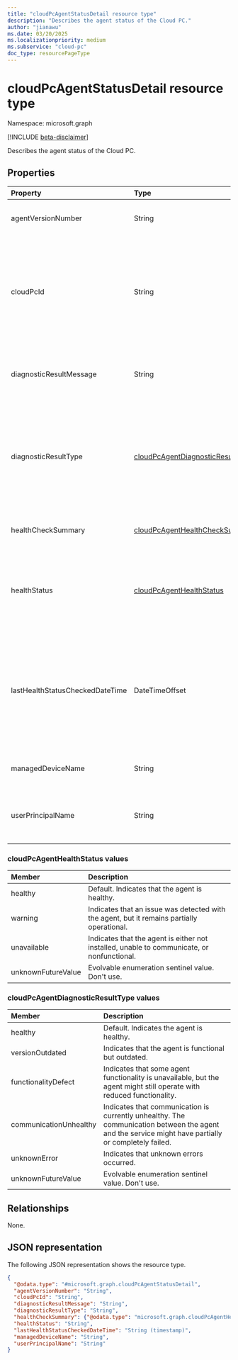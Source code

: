 ```yaml
---
title: "cloudPcAgentStatusDetail resource type"
description: "Describes the agent status of the Cloud PC."
author: "jianawu"
ms.date: 03/20/2025
ms.localizationpriority: medium
ms.subservice: "cloud-pc"
doc_type: resourcePageType
---
```


# cloudPcAgentStatusDetail resource type

Namespace: microsoft.graph

[!INCLUDE [beta-disclaimer](../../includes/beta-disclaimer.md)]

Describes the agent status of the Cloud PC.

## Properties
|Property|Type|Description|
|:---|:---|:---|
|agentVersionNumber|String|Indicates the version of the Cloud PC agent. For example, `1.2.02783.221`. Read-only.|
|cloudPcId|String|Indicates the unique identifier of the Cloud PC where the agent is installed. This identifier correlates the agent status with the target Cloud PC. It represents the unique identifier of the related Cloud PC entity, which is defined when the entity is created. Read-only.|
|diagnosticResultMessage|String|Indicates a detailed message related to the diagnostic result type. Maximum length is 1,500 characters. Read-only.|
|diagnosticResultType|[cloudPcAgentDiagnosticResultType](../resources/cloudpcagentstatusdetail.md#cloudpcagentdiagnosticresulttype-values)|Indicates the diagnostic result type detected. Describes the overall issue identified. The possible values are: `healthy`, `versionOutdated`, `functionalityDefect`, `communicationUnhealthy`, `unknownError`, `unknownFutureValue`. Read-only. |
|healthCheckSummary|[cloudPcAgentHealthCheckSummary](../resources/cloudpcagenthealthchecksummary.md)|Describes the details of health checks performed on the agent. Read-only.|
|healthStatus|[cloudPcAgentHealthStatus](../resources/cloudpcagentstatusdetail.md#cloudpcagenthealthstatus-values)|The health status of the agent. Used to query agents with the same health status. Default value is `healthy`. The possible values are: `healthy`, `warning`, `unavailable`, `unknownFutureValue`.|
|lastHealthStatusCheckedDateTime|DateTimeOffset|Indicates the date and time when the last agent health status check was completed. The timestamp type represents date and time information using ISO 8601 format and is always in UTC. For example, midnight UTC on Jan 1, 2014 is `2014-01-01T00:00:00Z`. Read-only.|
|managedDeviceName|String|Indicates the Intune enrolled device name of the Cloud PC. Read-only.|
|userPrincipalName|String|Indicates the principal name of the user assigned to the Cloud PC, with a maximum length of 113 characters. Read-only.|


### cloudPcAgentHealthStatus values 

|Member|Description|
|:---|:---|
|healthy|Default. Indicates that the agent is healthy.|
|warning|Indicates that an issue was detected with the agent, but it remains partially operational.|
|unavailable|Indicates that the agent is either not installed, unable to communicate, or nonfunctional.|
|unknownFutureValue|Evolvable enumeration sentinel value. Don't use.|

### cloudPcAgentDiagnosticResultType values 

|Member|Description|
|:---|:---|
|healthy|Default. Indicates the agent is healthy.|
|versionOutdated|Indicates that the agent is functional but outdated.|
|functionalityDefect|Indicates that some agent functionality is unavailable, but the agent might still operate with reduced functionality.|
|communicationUnhealthy|Indicates that communication is currently unhealthy. The communication between the agent and the service might have partially or completely failed.|
|unknownError|Indicates that unknown errors occurred.|
|unknownFutureValue|Evolvable enumeration sentinel value. Don't use.|

## Relationships
None.

## JSON representation
The following JSON representation shows the resource type.
<!-- {
  "blockType": "resource",
  "@odata.type": "microsoft.graph.cloudPcAgentStatusDetail"
}
-->
``` json
{
  "@odata.type": "#microsoft.graph.cloudPcAgentStatusDetail",
  "agentVersionNumber": "String",
  "cloudPcId": "String",
  "diagnosticResultMessage": "String",
  "diagnosticResultType": "String",
  "healthCheckSummary": {"@odata.type": "microsoft.graph.cloudPcAgentHealthCheckSummary"},
  "healthStatus": "String",
  "lastHealthStatusCheckedDateTime": "String (timestamp)",
  "managedDeviceName": "String",
  "userPrincipalName": "String"
}
```
